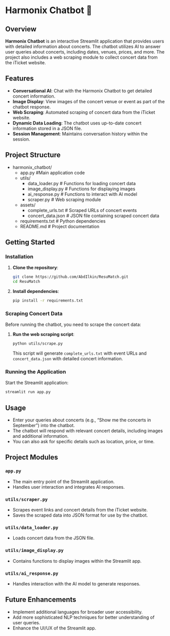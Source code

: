 # Harmonix Chatbot 🎤

## Overview

**Harmonix Chatbot** is an interactive Streamlit application that provides users with detailed information about concerts. The chatbot utilizes AI to answer user queries about concerts, including dates, venues, prices, and more. The project also includes a web scraping module to collect concert data from the iTicket website.

## Features

- **Conversational AI**: Chat with the Harmonix Chatbot to get detailed concert information.
- **Image Display**: View images of the concert venue or event as part of the chatbot response.
- **Web Scraping**: Automated scraping of concert data from the iTicket website.
- **Dynamic Data Loading**: The chatbot uses up-to-date concert information stored in a JSON file.
- **Session Management**: Maintains conversation history within the session.

## Project Structure

- harmonix_chatbot/
    - app.py                      #Main application code
    - utils/
        - data_loader.py          # Functions for loading concert data
        - image_display.py        # Functions for displaying images
        - ai_response.py          # Functions to interact with AI model
        - scraper.py              # Web scraping module
    - assets/
        - complete_urls.txt       # Scraped URLs of concert events
        - concert_data.json       # JSON file containing scraped concert data
    - requirements.txt            # Python dependencies
    - README.md                   # Project documentation


## Getting Started

### Installation

1. **Clone the repository**:
    ```bash
    git clone https://github.com/AbdIlkin/ResuMatch.git
    cd ResuMatch
    ```

2. **Install dependencies**:
    ```bash
    pip install -r requirements.txt
    ```

### Scraping Concert Data

Before running the chatbot, you need to scrape the concert data:

1. **Run the web scraping script**:
    ```bash
    python utils/scrape.py
    ```
   This script will generate `complete_urls.txt` with event URLs and `concert_data.json` with detailed concert information.

### Running the Application

Start the Streamlit application:

```bash
streamlit run app.py
```

## Usage

- Enter your queries about concerts (e.g., “Show me the concerts in September”) into the chatbot.
- The chatbot will respond with relevant concert details, including images and additional information.
- You can also ask for specific details such as location, price, or time.

## Project Modules

### `app.py`
- The main entry point of the Streamlit application.
- Handles user interaction and integrates AI responses.

### `utils/scraper.py`
- Scrapes event links and concert details from the iTicket website.
- Saves the scraped data into JSON format for use by the chatbot.

### `utils/data_loader.py`
- Loads concert data from the JSON file.

### `utils/image_display.py`
- Contains functions to display images within the Streamlit app.

### `utils/ai_response.py`
- Handles interaction with the AI model to generate responses.

## Future Enhancements

- Implement additional languages for broader user accessibility.
- Add more sophisticated NLP techniques for better understanding of user queries.
- Enhance the UI/UX of the Streamlit app.

